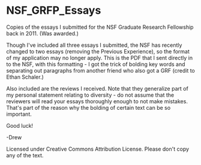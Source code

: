 NSF_GRFP_Essays
===============

Copies of the essays I submitted for the NSF Graduate Research Fellowship back in 2011. (Was awarded.)

Though I've included all three essays I submitted, the NSF has recently changed to two essays (removing the Previous Experience), so the format of my application may no longer apply.
This is the PDF that I sent directly in to the NSF, with this formatting - I got the trick of bolding key words and separating out paragraphs from another friend who also got a GRF (credit to Ethan Schaler.)

Also included are the reviews I received. Note that they generalize part of my personal statement relating to diversity - do not assume that the reviewers will read your essays thoroughly enough to not make mistakes. That's part of the reason why the bolding of certain text can be so important.

Good luck!

-Drew

Licensed under Creative Commons Attribution License. Please don't copy any of the text.
